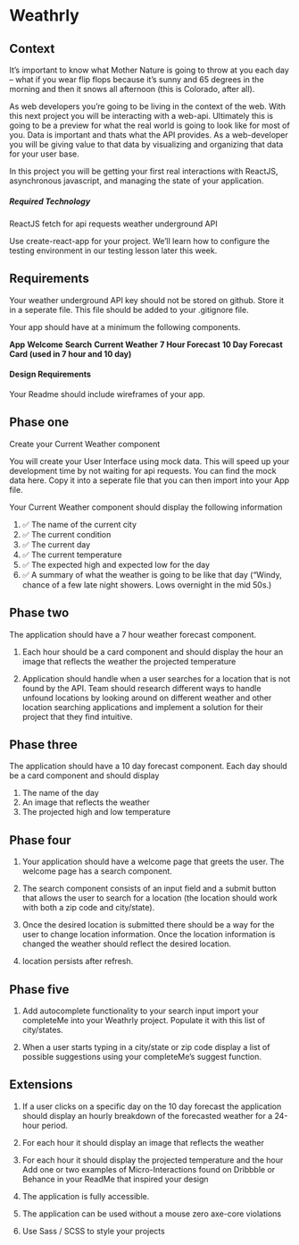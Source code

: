 # Weathrly

## Context
It’s important to know what Mother Nature is going to throw at you each day – what if you wear flip flops because it’s sunny and 65 degrees in the morning and then it snows all afternoon (this is Colorado, after all).

As web developers you’re going to be living in the context of the web. With this next project you will be interacting with a web-api. Ultimately this is going to be a preview for what the real world is going to look like for most of you. Data is important and thats what the API provides. As a web-developer you will be giving value to that data by visualizing and organizing that data for your user base.

In this project you will be getting your first real interactions with ReactJS, asynchronous javascript, and managing the state of your application.

##### **Required Technology**
ReactJS
fetch for api requests
weather underground API

Use create-react-app for your project. We’ll learn how to configure the testing environment in our testing lesson later this week.

## Requirements
Your weather underground API key should not be stored on github. Store it in a seperate file. This file should be added to your .gitignore file.

Your app should have at a minimum the following components.

**App**
**Welcome**
**Search**
**Current Weather**
**7 Hour Forecast**
**10 Day Forecast**
**Card (used in 7 hour and 10 day)**

#### Design Requirements
Your Readme should include wireframes of your app.

## Phase one
Create your Current Weather component

You will create your User Interface using mock data. This will speed up your development time by not waiting for api requests. You can find the mock data here. Copy it into a seperate file that you can then import into your App file.

Your Current Weather component should display the following information

1. ✅ The name of the current city
1. ✅ The current condition
1. ✅ The current day
1. ✅ The current temperature
1. ✅ The expected high and expected low for the day
1. ✅ A summary of what the weather is going to be like that day (“Windy, chance of a few late night showers. Lows overnight in the mid 50s.)

## Phase two

The application should have a 7 hour weather forecast component.

1. Each hour should be a card component and should display
the hour an image that reflects the weather the projected temperature

1. Application should handle when a user searches for a location that is not found by the API. Team should research different ways to handle unfound locations by looking around on different weather and other location searching applications and implement a solution for their project that they find intuitive.

## Phase three

The application should have a 10 day forecast component. Each day should be a card component and should display

1. The name of the day
1. An image that reflects the weather
1. The projected high and low temperature

## Phase four

1. Your application should have a welcome page that greets the user. The welcome page has a search component.

1. The search component consists of an input field and a submit button that allows the user to search for a location (the location should work with both a zip code and city/state).

1. Once the desired location is submitted there should be a way for the user to change location information. Once the location information is changed the weather should reflect the desired location.

1. location persists after refresh.

## Phase five

1. Add autocomplete functionality to your search input
import your completeMe into your Weathrly project. Populate it with this list of city/states.

1. When a user starts typing in a city/state or zip code display a list of possible suggestions using your completeMe’s suggest function.

## Extensions

1. If a user clicks on a specific day on the 10 day forecast the application should display an hourly breakdown of the forecasted weather for a 24-hour period.
1. For each hour it should display an image that reflects the weather
1. For each hour it should display the projected temperature and the hour
Add one or two examples of Micro-Interactions found on Dribbble or Behance in your ReadMe that inspired your design

1. The application is fully accessible.
1. The application can be used without a mouse
zero axe-core violations
1. Use Sass / SCSS to style your projects